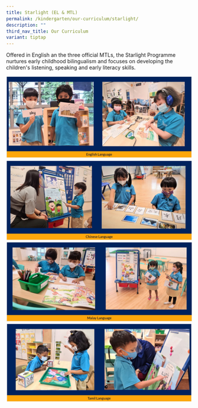 ```yaml
---
title: Starlight (EL & MTL)
permalink: /kindergarten/our-curriculum/starlight/
description: ""
third_nav_title: Our Curriculum
variant: tiptap
---
```

Offered in English an the three official MTLs, the Starlight Programme nurtures early childhood bilingualism and focuses on developing the children's listening, speaking and early literacy skills.

![](/images/MK/starlight%201.jpg)
![](/images/MK/starlight%202.jpg)
![](/images/MK/starlight%203.jpg)
![](/images/MK/starlight%204.jpg)